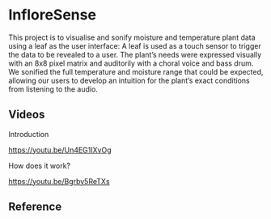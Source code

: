 # InfloreSense


This project is to visualise and sonify moisture and temperature plant data using a leaf as the user interface​: A leaf is used as a touch sensor to trigger the data to be revealed to a user. The plant’s needs were expressed visually with an 8x8 pixel matrix and auditorily with a choral voice and bass drum. We sonified the full temperature and moisture range that could be expected, allowing our users to develop an intuition for the plant’s exact conditions from listening to the audio.





## Videos

Introduction

https://youtu.be/Un4EG1IXvOg

How does it work?

https://youtu.be/Bgrby5ReTXs


## Reference

